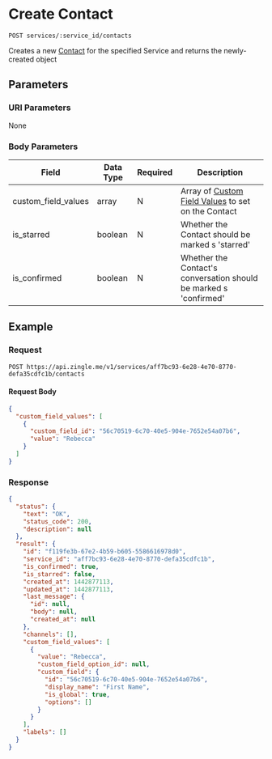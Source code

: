 # Create Contact

    POST services/:service_id/contacts
    
Creates a new [Contact] for the specified Service and returns the newly-created object

## Parameters
### URI Parameters
None
### Body Parameters
Field | Data Type | Required | Description
--- | --- | --- | ---
custom_field_values | array | N | Array of [Custom Field Values] to set on the Contact
is_starred | boolean |  N | Whether the Contact should be marked s 'starred'
is_confirmed | boolean | N | Whether the Contact's conversation should be marked s 'confirmed'

## Example
### Request

    POST https://api.zingle.me/v1/services/aff7bc93-6e28-4e70-8770-defa35cdfc1b/contacts

#### Request Body    
```json
{
  "custom_field_values": [
    {
      "custom_field_id": "56c70519-6c70-40e5-904e-7652e54a07b6",
      "value": "Rebecca"
    }
  ]
}
```

### Response
``` json
{
  "status": {
    "text": "OK",
    "status_code": 200,
    "description": null
  },
  "result": {
    "id": "f119fe3b-67e2-4b59-b605-5586616978d0",
    "service_id": "aff7bc93-6e28-4e70-8770-defa35cdfc1b",
    "is_confirmed": true,
    "is_starred": false,
    "created_at": 1442877113,
    "updated_at": 1442877113,
    "last_message": {
      "id": null,
      "body": null,
      "created_at": null
    },
    "channels": [],
    "custom_field_values": [
      {
        "value": "Rebecca",
        "custom_field_option_id": null,
        "custom_field": {
          "id": "56c70519-6c70-40e5-904e-7652e54a07b6",
          "display_name": "First Name",
          "is_global": true,
          "options": []
        }
      }
    ],
    "labels": []
  }
}
```

[Contact]: README.md
[Custom Field Values]: /custom_field_values/README.md
